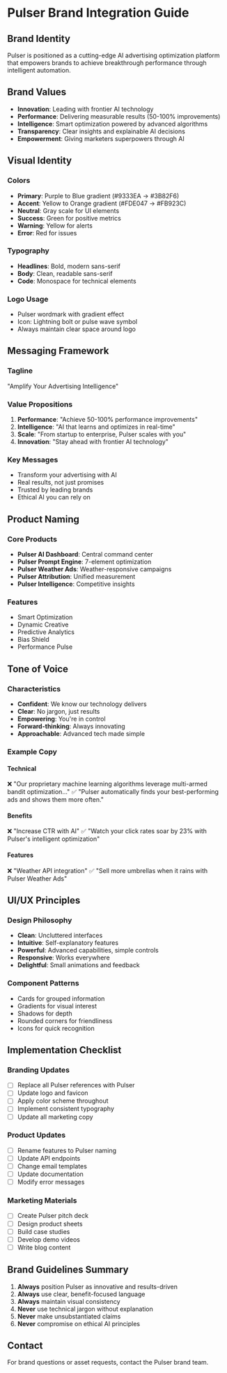 # Pulser Brand Integration Guide

## Brand Identity

Pulser is positioned as a cutting-edge AI advertising optimization platform that empowers brands to achieve breakthrough performance through intelligent automation.

## Brand Values
- **Innovation**: Leading with frontier AI technology
- **Performance**: Delivering measurable results (50-100% improvements)
- **Intelligence**: Smart optimization powered by advanced algorithms
- **Transparency**: Clear insights and explainable AI decisions
- **Empowerment**: Giving marketers superpowers through AI

## Visual Identity

### Colors
- **Primary**: Purple to Blue gradient (#9333EA → #3B82F6)
- **Accent**: Yellow to Orange gradient (#FDE047 → #FB923C)
- **Neutral**: Gray scale for UI elements
- **Success**: Green for positive metrics
- **Warning**: Yellow for alerts
- **Error**: Red for issues

### Typography
- **Headlines**: Bold, modern sans-serif
- **Body**: Clean, readable sans-serif
- **Code**: Monospace for technical elements

### Logo Usage
- Pulser wordmark with gradient effect
- Icon: Lightning bolt or pulse wave symbol
- Always maintain clear space around logo

## Messaging Framework

### Tagline
"Amplify Your Advertising Intelligence"

### Value Propositions
1. **Performance**: "Achieve 50-100% performance improvements"
2. **Intelligence**: "AI that learns and optimizes in real-time"
3. **Scale**: "From startup to enterprise, Pulser scales with you"
4. **Innovation**: "Stay ahead with frontier AI technology"

### Key Messages
- Transform your advertising with AI
- Real results, not just promises
- Trusted by leading brands
- Ethical AI you can rely on

## Product Naming

### Core Products
- **Pulser AI Dashboard**: Central command center
- **Pulser Prompt Engine**: 7-element optimization
- **Pulser Weather Ads**: Weather-responsive campaigns
- **Pulser Attribution**: Unified measurement
- **Pulser Intelligence**: Competitive insights

### Features
- Smart Optimization
- Dynamic Creative
- Predictive Analytics
- Bias Shield
- Performance Pulse

## Tone of Voice

### Characteristics
- **Confident**: We know our technology delivers
- **Clear**: No jargon, just results
- **Empowering**: You're in control
- **Forward-thinking**: Always innovating
- **Approachable**: Advanced tech made simple

### Example Copy

#### Technical
❌ "Our proprietary machine learning algorithms leverage multi-armed bandit optimization..."
✅ "Pulser automatically finds your best-performing ads and shows them more often."

#### Benefits
❌ "Increase CTR with AI"
✅ "Watch your click rates soar by 23% with Pulser's intelligent optimization"

#### Features
❌ "Weather API integration"
✅ "Sell more umbrellas when it rains with Pulser Weather Ads"

## UI/UX Principles

### Design Philosophy
- **Clean**: Uncluttered interfaces
- **Intuitive**: Self-explanatory features
- **Powerful**: Advanced capabilities, simple controls
- **Responsive**: Works everywhere
- **Delightful**: Small animations and feedback

### Component Patterns
- Cards for grouped information
- Gradients for visual interest
- Shadows for depth
- Rounded corners for friendliness
- Icons for quick recognition

## Implementation Checklist

### Branding Updates
- [ ] Replace all Pulser references with Pulser
- [ ] Update logo and favicon
- [ ] Apply color scheme throughout
- [ ] Implement consistent typography
- [ ] Update all marketing copy

### Product Updates
- [ ] Rename features to Pulser naming
- [ ] Update API endpoints
- [ ] Change email templates
- [ ] Update documentation
- [ ] Modify error messages

### Marketing Materials
- [ ] Create Pulser pitch deck
- [ ] Design product sheets
- [ ] Build case studies
- [ ] Develop demo videos
- [ ] Write blog content

## Brand Guidelines Summary

1. **Always** position Pulser as innovative and results-driven
2. **Always** use clear, benefit-focused language
3. **Always** maintain visual consistency
4. **Never** use technical jargon without explanation
5. **Never** make unsubstantiated claims
6. **Never** compromise on ethical AI principles

## Contact
For brand questions or asset requests, contact the Pulser brand team.